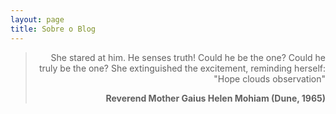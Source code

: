 ```yaml
---
layout: page
title: Sobre o Blog
---
```


<blockquote>
<p align="right">She stared at him. He senses truth! Could he be the one? Could he truly be the one? She extinguished the excitement, reminding herself: "Hope clouds observation"</p>
<p align="right"><b>Reverend Mother Gaius Helen Mohiam (Dune, 1965)</b></p>
</blockquote>

